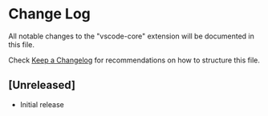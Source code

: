 # Change Log

All notable changes to the "vscode-core" extension will be documented in this file.

Check [Keep a Changelog](http://keepachangelog.com/) for recommendations on how to structure this file.

## [Unreleased]

- Initial release